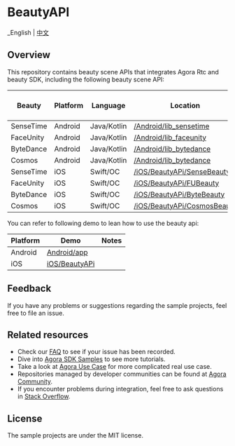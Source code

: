 # BeautyAPI

_English | [中文](README.zh.md)

## Overview

This repository contains beauty scene APIs that integrates Agora Rtc and beauty SDK, including the
following beauty scene API:

| Beauty    | Platform | Language     | Location                                                   | RTC SDK Version | Beauty SDK Version |
|-----------|----------|--------------|------------------------------------------------------------|-----------------|--------------------|
| SenseTime | Android  | Java/Kotlin  | [/Android/lib_sensetime](/Android/lib_sensetime)           | 4.2.6           | 9.3.1              |
| FaceUnity | Android  | Java/Kotlin  | [/Android/lib_faceunity](/Android/lib_faceunity)           | 4.2.6           | 8.7.0              |
| ByteDance | Android  | Java/Kotlin  | [/Android/lib_bytedance](/Android/lib_bytedance)           | 4.2.6           | 4.6.0              |
| Cosmos    | Android  | Java/Kotlin  | [/Android/lib_bytedance](/Android/lib_cosmos)              | 4.2.6           | 3.7.0              |
| SenseTime | iOS      | Swift/OC     | [/iOS/BeautyAPi/SenseBeauty](/iOS/BeautyAPi/SenseBeauty)   | 4.2.6           | 9.3.1              |
| FaceUnity | iOS      | Swift/OC     | [/iOS/BeautyAPi/FUBeauty](/iOS/BeautyAPi/FUBeauty)         | 4.2.6           | 8.7.0              |
| ByteDance | iOS      | Swift/OC     | [/iOS/BeautyAPi/ByteBeauty](/iOS/BeautyAPi/ByteBeauty)     | 4.2.6           | 4.5.1              |
| Cosmos    | iOS      | Swift/OC     | [/iOS/BeautyAPi/CosmosBeauty](/iOS/BeautyAPi/CosmosBeauty) | 4.2.6           | 3.7.1              |

You can refer to following demo to lean how to use the beauty api:

| Platform  | Demo                   | Notes |
|-----------|------------------------|---------|
| Android   | [Android/app](Android) |         |
| iOS       | [iOS/BeautyAPi](iOS)   |         |

## Feedback

If you have any problems or suggestions regarding the sample projects, feel free to file an issue.

## Related resources

- Check our [FAQ](https://docs.agora.io/en/faq) to see if your issue has been recorded.
- Dive into [Agora SDK Samples](https://github.com/AgoraIO) to see more tutorials.
- Take a look at [Agora Use Case](https://github.com/AgoraIO-usecase) for more complicated real use
  case.
- Repositories managed by developer communities can be found
  at [Agora Community](https://github.com/AgoraIO-Community).
- If you encounter problems during integration, feel free to ask questions
  in [Stack Overflow](https://stackoverflow.com/questions/tagged/agora.io).

## License

The sample projects are under the MIT license.
